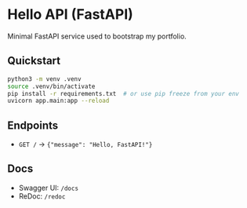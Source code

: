 # Hello API (FastAPI)
Minimal FastAPI service used to bootstrap my portfolio.

## Quickstart
```bash
python3 -m venv .venv
source .venv/bin/activate
pip install -r requirements.txt  # or use pip freeze from your env
uvicorn app.main:app --reload
```

## Endpoints
- `GET /` → `{"message": "Hello, FastAPI!"}`

## Docs
- Swagger UI: `/docs`
- ReDoc: `/redoc`
